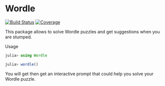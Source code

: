 # Wordle

[![Build Status](https://travis-ci.com/mbeltagy/Wordle.jl.svg?branch=main)](https://travis-ci.com/mbeltagy/Wordle.jl)
[![Coverage](https://codecov.io/gh/mbeltagy/Wordle.jl/branch/main/graph/badge.svg)](https://codecov.io/gh/mbeltagy/Wordle.jl)

This package allows to solve Wordle puzzles and get suggestions when you are stumped. 

Usage 
```julia 
julia> using Wordle

julia> wordle()
```

You will get then get an interactive prompt that could help you solve your Wordle puzzle. 